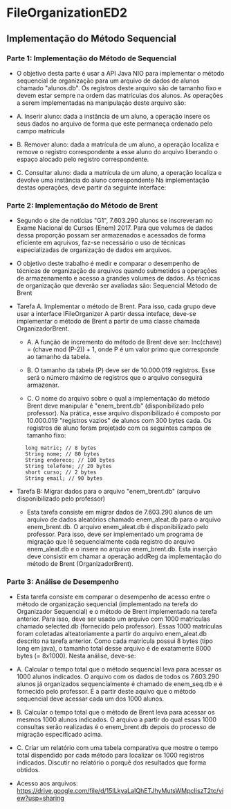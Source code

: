 # FileOrganizationED2
## Implementação do Método Sequencial
### Parte 1: Implementação do Método de Sequencial
  * O objetivo desta parte é usar a API Java NIO para implementar o método sequencial de organização para um arquivo de dados de alunos chamado "alunos.db". Os registros deste arquivo são de tamanho fixo e devem estar sempre na ordem das matrículas dos alunos. As operações a serem implementadas na manipulação deste arquivo são:

  * A. Inserir aluno: dada a instância de um aluno, a operação insere os seus dados no arquivo de forma que este permaneça ordenado pelo campo matrícula

  * B. Remover aluno: dada a matrícula de um aluno, a operação localiza e remove o registro correspondente a esse aluno do arquivo liberando o espaço alocado pelo registro correspondente.

  * C. Consultar aluno: dada a matrícula de um aluno, a operação localiza e devolve uma instância do aluno correspondente Na implementação destas operações, deve partir da seguinte interface:

### Parte 2: Implementação do Método de Brent

   * Segundo o site de notícias "G1", 7.603.290 alunos se inscreveram no Exame Nacional de Cursos (Enem) 2017. Para que volumes de dados dessa proporção possam ser armazenados e acessados de forma eficiente em aqruivos, faz-se necessário o uso de técnicas especializadas de organização de dados em arquivos.

   * O objetivo deste trabalho é medir e comparar o desempenho de técnicas de organização de arquivos quando submetidos a operações de armazenamento e acesso a grandes volumes de dados. As técnicas de organização que deverão ser avaliadas são:
    Sequencial
    Método de Brent

 * Tarefa A. Implementar o método de Brent.  Para isso, cada grupo deve usar a interface IFileOrganizer
A partir dessa inteface, deve-se implementar o método de Brent a partir de uma classe chamada OrganizadorBrent.

   * A. A função de incremento do método de Brent deve ser: Inc(chave) = (chave mod (P-2)) + 1, onde P é um valor primo que corresponde ao tamanho da tabela.

   * B. O tamanho da tabela (P) deve ser de 10.000.019 registros. Esse será o número máximo de registros que o arquivo conseguirá armazenar.

   * C. O nome do arquivo sobre o qual a implementação do método Brent deve manipular é "enem_brent.db" (disponibilizado pelo professor). Na prática, esse arquivo disponibilizado é composto por 10.000.019 "registros vazios" de alunos com 300 bytes cada. Os registros de aluno foram projetado com os seguintes campos de tamanho fixo:
    
```
      long matric; // 8 bytes
      String nome; // 80 bytes
      String endereco; // 100 bytes
      String telefone; // 20 bytes
      short curso; // 2 bytes
      String email; // 90 bytes 
```

 * Tarefa B: Migrar dados para o arquivo "enem_brent.db" (arquivo disponibilizado pelo professor)

   * Esta tarefa consiste em migrar dados de   7.603.290 alunos de um arquivo de dados aleatórios chamado enem_aleat.db para o arquivo enem_brent.db. O arquivo enem_aleat.db é disponibilizado pelo professor. Para isso, deve ser implementado um programa de migração que lê sequencialmente cada registro do arquivo enem_aleat.db e o insere no arquivo enem_brent.db. Esta inserção deve consistir em chamar a operação addReg da implementação do método de Brent (OrganizadorBrent).

### Parte 3: Análise de Desempenho
 * Esta tarefa consiste em comparar o desempenho de acesso entre o método de organização sequencial (implementado na terefa do Organizador Sequencial) e o método de Brent implementado na terefa anterior. Para isso, deve ser usado um arquivo com 1000 matrículas chamado selected.db (fornecido pelo professor). Essas 1000 matrículas foram coletadas alteatoriamente a partir do arquivo enem_aleat.db descrito na tarefa anterior. Como cada matrícula possui 8 bytes (tipo long em java), o tamanho total desse arquivo é de exatamente 8000 bytes (= 8x1000).  Nesta análise, deve-se:

 * A. Calcular o tempo total que o método sequencial leva para acessar os 1000 alunos indicados. O arquivo com os dados de todos os  7.603.290  alunos já organizados sequencialmente é chamado de enem_seq.db e é fornecido pelo professor. É a partir deste aquivo que o método sequencial deve acessar cada um dos 1000 alunos.

 * B. Calcular o tempo total que o método de Brent leva para acessar os mesmos 1000 alunos indicados. O arquivo a partir do qual essas 1000 consultas serão realizadas é o enem_brent.db depois do processo de migração especificado acima.

 * C. Criar um relatório com uma tabela comparativa que mostre o tempo total dispendido por cada método para localizar os 1000 registros indicados. Discutir no relatório o porquê dos resultados que forma obtidos.

 * Acesso aos arquivos: https://drive.google.com/file/d/15ILkyaLaIQhETJhyMutsWMpcIiszT2tc/view?usp=sharing
